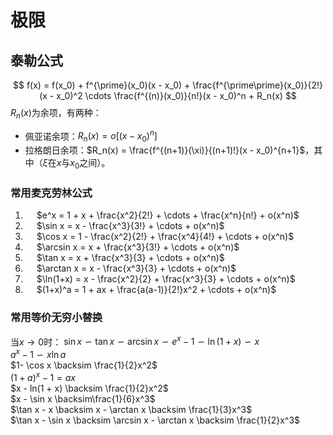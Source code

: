 # 极限
## 泰勒公式
$$ f(x) = f(x_0) + f^{\prime}(x_0)(x - x_0) + \frac{f^{\prime\prime}(x_0)}{2!}(x - x_0)^2 \cdots \frac{f^{(n)}(x_0)}{n!}(x - x_0)^n + R_n(x) $$
$R_n(x)$为余项，有两种：
- 佩亚诺余项：$R_n(x) = o[(x - x_0)^n]$
- 拉格朗日余项：$R_n(x) = \frac{f^{(n+1)}(\xi)}{(n+1)!}(x - x_0)^{n+1}$，其中（$\xi$在$x$与$x_0$之间）。

### 常用麦克劳林公式
1. &emsp; $e^x = 1 + x + \frac{x^2}{2!} + \cdots + \frac{x^n}{n!} + o(x^n)$
2. &emsp; $\sin x = x - \frac{x^3}{3!} + \cdots + o(x^n)$
3. &emsp; $\cos x = 1 - \frac{x^2}{2!} + \frac{x^4}{4!} + \cdots + o(x^n)$
4. &emsp; $\arcsin x = x + \frac{x^3}{3!} + \cdots + o(x^n)$
5. &emsp; $\tan x = x + \frac{x^3}{3} + \cdots + o(x^n)$
6. &emsp; $\arctan x = x - \frac{x^3}{3} + \cdots + o(x^n)$
7. &emsp; $\ln(1+x) = x - \frac{x^2}{2} + \frac{x^3}{3} + \cdots + o(x^n)$
8. &emsp; $(1+x)^a = 1 + ax + \frac{a(a-1)}{2!}x^2 + \cdots + o(x^n)$

### 常用等价无穷小替换
当$x \rightarrow 0$时：
$\sin x \backsim \tan x \backsim \arcsin x \backsim e^x - 1 \backsim \ln(1 + x) \backsim x$  
$a^x - 1 \backsim x\ln a$  
$1- \cos x \backsim \frac{1}{2}x^2$  
$(1+a)^x - 1 = ax$  
$x - ln(1 + x) \backsim \frac{1}{2}x^2$  
$x - \sin x \backsim\frac{1}{6}x^3$  
$\tan x - x \backsim x - \arctan x \backsim \frac{1}{3}x^3$  
$\tan x - \sin x \backsim \arcsin x - \arctan x \backsim \frac{1}{2}x^3$